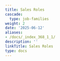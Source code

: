 ```yaml
---
title: Sales Roles
cascade:
  type: job-families
weight: 2
date: '2025-06-12'
aliases:
- /docs/_index_368_1_1/
description: ''
linkTitle: Sales Roles
type: docs
---
```


